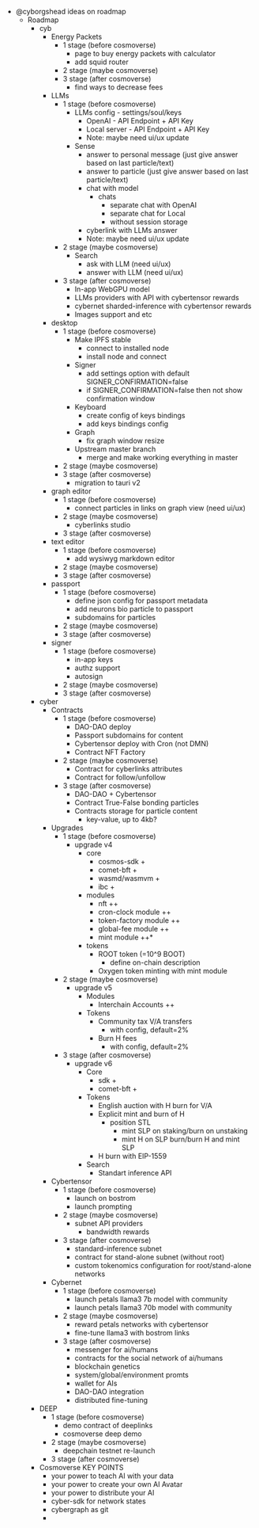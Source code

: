 - @cyborgshead ideas on roadmap
	- Roadmap
		- cyb
			- Energy Packets
				- 1 stage (before cosmoverse)
					- page to buy energy packets with calculator
					- add squid router
				- 2 stage (maybe cosmoverse)
				- 3 stage (after cosmoverse)
					- find ways to decrease fees
			- LLMs
				- 1 stage (before cosmoverse)
					- LLMs config - settings/soul/keys
						- OpenAI - API Endpoint + API Key
						- Local server - API Endpoint + API Key
						- Note: maybe need ui/ux update
					- Sense
						- answer to personal message (just give answer based on last particle/text)
						- answer to particle (just give answer based on last particle/text)
						- chat with model
							- chats
								- separate chat with OpenAI
								- separate chat for Local
								- without session storage
						- cyberlink with LLMs answer
						- Note: maybe need ui/ux update
				- 2 stage (maybe cosmoverse)
					- Search
						- ask with LLM (need ui/ux)
						- answer with LLM (need ui/ux)
				- 3 stage (after cosmoverse)
					- In-app WebGPU model
					- LLMs providers with API with cybertensor rewards
					- cybernet sharded-inference with cybertensor rewards
					- Images support and etc
			- desktop
				- 1 stage (before cosmoverse)
					- Make IPFS stable
						- connect to installed node
						- install node and connect
					- Signer
						- add settings option with default SIGNER_CONFIRMATION=false
						- if SIGNER_CONFIRMATION=false then not show confirmation window
					- Keyboard
						- create config of keys bindings
						- add keys bindings config
					- Graph
						- fix graph window resize
					- Upstream master branch
						- merge and make working everything in master
				- 2 stage (maybe cosmoverse)
				- 3 stage (after cosmoverse)
					- migration to tauri v2
			- graph editor
				- 1 stage (before cosmoverse)
					- connect particles in links on graph view (need ui/ux)
				- 2 stage (maybe cosmoverse)
					- cyberlinks studio
				- 3 stage (after cosmoverse)
			- text editor
				- 1 stage (before cosmoverse)
					- add wysiwyg markdown editor
				- 2 stage (maybe cosmoverse)
				- 3 stage (after cosmoverse)
			- passport
				- 1 stage (before cosmoverse)
					- define json config for passport metadata
					- add neurons bio particle to passport
					- subdomains for particles
				- 2 stage (maybe cosmoverse)
				- 3 stage (after cosmoverse)
			- signer
				- 1 stage (before cosmoverse)
					- in-app keys
					- authz support
					- autosign
				- 2 stage (maybe cosmoverse)
				- 3 stage (after cosmoverse)
		- cyber
			- Contracts
				- 1 stage (before cosmoverse)
					- DAO-DAO deploy
					- Passport subdomains for content
					- Cybertensor deploy with Cron (not DMN)
					- Contract NFT Factory
				- 2 stage (maybe cosmoverse)
					- Contract for cyberlinks attributes
					- Contract for follow/unfollow
				- 3 stage (after cosmoverse)
					- DAO-DAO + Cybertensor
					- Contract True-False bonding particles
					- Contracts storage for particle content
						- key-value, up to 4kb?
			- Upgrades
				- 1 stage (before cosmoverse)
					- upgrade v4
						- core
							- cosmos-sdk +
							- comet-bft +
							- wasmd/wasmvm +
							- ibc +
						- modules
							- nft ++
							- cron-clock module ++
							- token-factory module ++
							- global-fee module ++
							- mint module ++*
						- tokens
							- ROOT token (=10^9 BOOT)
								- define on-chain description
							- Oxygen token minting with mint module
				- 2 stage (maybe cosmoverse)
					- upgrade v5
						- Modules
							- Interchain Accounts ++
						- Tokens
							- Community tax V/A transfers
								- with config, default=2%
							- Burn H fees
								- with config, default=2%
				- 3 stage (after cosmoverse)
					- upgrade v6
						- Core
							- sdk +
							- comet-bft +
						- Tokens
							- English auction with H burn for V/A
							- Explicit mint and burn of H
								- position STL
									- mint SLP on staking/burn on unstaking
									- mint H on SLP burn/burn H and mint SLP
							- H burn with EIP-1559
						- Search
							- Standart inference API
			- Cybertensor
				- 1 stage (before cosmoverse)
					- launch on bostrom
					- launch prompting
				- 2 stage (maybe cosmoverse)
					- subnet API providers
						- bandwidth rewards
				- 3 stage (after cosmoverse)
					- standard-inference subnet
					- contract for stand-alone subnet (without root)
					- custom tokenomics configuration for root/stand-alone networks
			- Cybernet
				- 1 stage (before cosmoverse)
					- launch petals llama3 7b model with community
					- launch petals llama3 70b model with community
				- 2 stage (maybe cosmoverse)
					- reward petals networks with cybertensor
					- fine-tune llama3 with bostrom links
				- 3 stage (after cosmoverse)
					- messenger for ai/humans
					- contracts for the social network of ai/humans
					- blockchain genetics
					- system/global/environment promts
					- wallet for AIs
					- DAO-DAO integration
					- distributed fine-tuning
		- DEEP
			- 1 stage (before cosmoverse)
				- demo contract of deeplinks
				- cosmoverse deep demo
			- 2 stage (maybe cosmoverse)
				- deepchain testnet re-launch
			- 3 stage (after cosmoverse)
		- Cosmoverse KEY POINTS
			- your power to teach AI with your data
			- your power to create your own AI Avatar
			- your power to distribute your AI
			- cyber-sdk for network states
			- cybergraph as git
			-